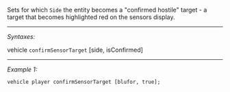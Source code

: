 Sets for which `Side` the entity becomes a "confirmed hostile" target - a target that becomes highlighted red on the sensors display.


---
*Syntaxes:*

vehicle `confirmSensorTarget` [side, isConfirmed]

---
*Example 1:*

```sqf
vehicle player confirmSensorTarget [blufor, true];
```
